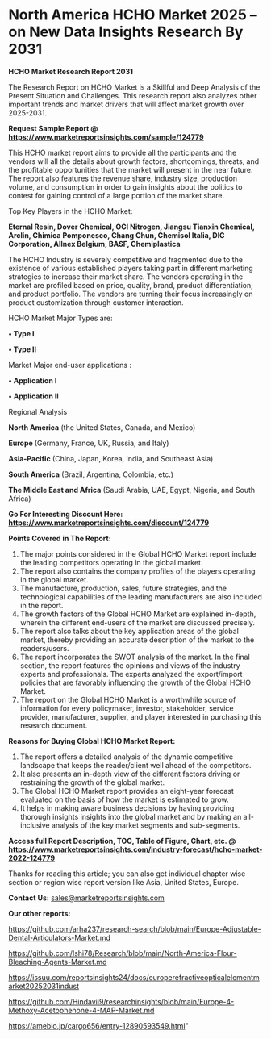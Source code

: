 # North America HCHO Market 2025 – on New Data Insights Research By 2031

<strong>HCHO Market Research Report 2031</strong>

The Research Report on HCHO Market is a Skillful and Deep Analysis of the Present Situation and Challenges. This research report also analyzes other important trends and market drivers that will affect market growth over 2025-2031.

<strong>Request Sample Report @ <a href=https://www.marketreportsinsights.com/sample/124779>https://www.marketreportsinsights.com/sample/124779</a></strong>

This HCHO market report aims to provide all the participants and the vendors will all the details about growth factors, shortcomings, threats, and the profitable opportunities that the market will present in the near future. The report also features the revenue share, industry size, production volume, and consumption in order to gain insights about the politics to contest for gaining control of a large portion of the market share.

Top Key Players in the HCHO Market:

<strong>Eternal Resin, Dover Chemical, OCI Nitrogen, Jiangsu Tianxin Chemical, Arclin, Chimica Pomponesco, Chang Chun, Chemisol Italia, DIC Corporation, Allnex Belgium, BASF, Chemiplastica</strong>

The HCHO Industry is severely competitive and fragmented due to the existence of various established players taking part in different marketing strategies to increase their market share. The vendors operating in the market are profiled based on price, quality, brand, product differentiation, and product portfolio. The vendors are turning their focus increasingly on product customization through customer interaction.

HCHO Market Major Types are:

<strong>• Type I

• Type II</strong>

Market Major end-user applications :

<strong>• Application I

• Application II</strong>

Regional Analysis

</u><strong><b>North America</b></strong> (the United States, Canada, and Mexico)

<strong><b>Europe </b></strong>(Germany, France, UK, Russia, and Italy)

<strong><b>Asia-Pacific</b></strong> (China, Japan, Korea, India, and Southeast Asia)

<strong><b>South America</b></strong> (Brazil, Argentina, Colombia, etc.)

<strong><b>The Middle East and Africa</b></strong> (Saudi Arabia, UAE, Egypt, Nigeria, and South Africa)

<strong>Go For Interesting Discount Here: <a href=https://www.marketreportsinsights.com/discount/124779>https://www.marketreportsinsights.com/discount/124779</a></strong>

<strong>Points Covered in The Report:</strong>
<ol>
  <li>The major points considered in the Global HCHO Market report include the leading competitors operating in the global market.</li>
  <li>The report also contains the company profiles of the players operating in the global market.</li>
  <li>The manufacture, production, sales, future strategies, and the technological capabilities of the leading manufacturers are also included in the report.</li>
  <li>The growth factors of the Global HCHO Market are explained in-depth, wherein the different end-users of the market are discussed precisely.</li>
  <li>The report also talks about the key application areas of the global market, thereby providing an accurate description of the market to the readers/users.</li>
  <li>The report incorporates the SWOT analysis of the market. In the final section, the report features the opinions and views of the industry experts and professionals. The experts analyzed the export/import policies that are favorably influencing the growth of the Global HCHO Market.</li>
  <li>The report on the Global HCHO Market is a worthwhile source of information for every policymaker, investor, stakeholder, service provider, manufacturer, supplier, and player interested in purchasing this research document.</li>
</ol>
<strong>Reasons for Buying Global HCHO Market Report:</strong>

<ol>
  <li>The report offers a detailed analysis of the dynamic competitive landscape that keeps the reader/client well ahead of the competitors.</li>
  <li>It also presents an in-depth view of the different factors driving or restraining the growth of the global market.</li>
  <li>The Global HCHO Market report provides an eight-year forecast evaluated on the basis of how the market is estimated to grow.</li>
  <li>It helps in making aware business decisions by having providing thorough insights insights into the global market and by making an all-inclusive analysis of the key market segments and sub-segments.</li>
</ol>
<strong>Access full Report Description, TOC, Table of Figure, Chart, etc. @ <a href=https://www.marketreportsinsights.com/industry-forecast/hcho-market-2022-124779>https://www.marketreportsinsights.com/industry-forecast/hcho-market-2022-124779</a></strong>


Thanks for reading this article; you can also get individual chapter wise section or region wise report version like Asia, United States, Europe.

<strong>Contact Us:</strong>
sales@marketreportsinsights.com

<strong>Our other reports:</strong>

<a href=https://github.com/arha237/research-search/blob/main/Europe-Adjustable-Dental-Articulators-Market.md>https://github.com/arha237/research-search/blob/main/Europe-Adjustable-Dental-Articulators-Market.md</a>

<a href=https://github.com/Ishi78/Research/blob/main/North-America-Flour-Bleaching-Agents-Market.md>https://github.com/Ishi78/Research/blob/main/North-America-Flour-Bleaching-Agents-Market.md</a>

<a href=https://issuu.com/reportsinsights24/docs/europerefractiveopticalelementmarket20252031indust>https://issuu.com/reportsinsights24/docs/europerefractiveopticalelementmarket20252031indust</a>

<a href=https://github.com/Hindavii9/researchinsights/blob/main/Europe-4-Methoxy-Acetophenone-4-MAP-Market.md>https://github.com/Hindavii9/researchinsights/blob/main/Europe-4-Methoxy-Acetophenone-4-MAP-Market.md</a>

<a href=https://ameblo.jp/cargo656/entry-12890593549.html>https://ameblo.jp/cargo656/entry-12890593549.html</a>"
